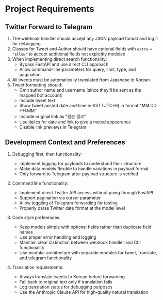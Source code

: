 # Project Requirements

## Twitter Forward to Telegram

1. The webhook handler should accept any JSON payload format and log it for debugging
2. Classes for Tweet and Author should have optional fields with `extra = "allow"` to accept additional fields not explicitly modeled
3. When implementing direct search functionality:
   - Bypass FastAPI and use direct CLI approach
   - Allow command-line parameters for query, limit, type, and pagination
4. All tweets must be automatically translated from Japanese to Korean
5. Tweet formatting should:
   - Omit author name and username (since they'll be sent as the mapped bot account)
   - Include tweet text 
   - Show tweet posted date and time in KST (UTC+9) in format "MM.DD. HH:MM"
   - Include original link as "원본 링크"
   - Use italics for date and link to give a muted appearance
   - Disable link previews in Telegram

## Development Context and Preferences

1. Debugging first, then functionality:
   - Implement logging for payloads to understand their structure
   - Make data models flexible to handle variations in payload format
   - Only forward to Telegram after payload structure is verified

2. Command line functionality:
   - Implement direct Twitter API access without going through FastAPI
   - Support pagination via cursor parameter
   - Allow toggling of Telegram forwarding for testing
   - Properly parse Twitter date format at the model level

3. Code style preferences:
   - Keep models simple with optional fields rather than duplicate field names
   - Use proper error handling and logging
   - Maintain clear distinction between webhook handler and CLI functionality
   - Use modular architecture with separate modules for tweet, translate, and telegram functionality 

4. Translation requirements:
   - Always translate tweets to Korean before forwarding
   - Fall back to original text only if translation fails
   - Log translation status for debugging purposes
   - Use the Anthropic Claude API for high-quality natural translation